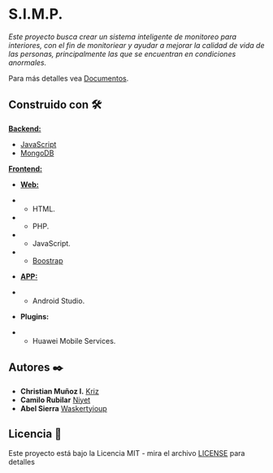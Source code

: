 # S.I.M.P.

_Este proyecto busca crear un sistema inteligente de monitoreo para interiores, con el fin de monitoriear y ayudar a mejorar la calidad de vida de las personas, principalmente las que se encuentran en condiciones anormales._

Para más detalles vea [Documentos](documentos).

## Construido con 🛠️

[**Backend:**](backend)
* [JavaScript](https://nodejs.org)
* [MongoDB](https://www.mongodb.com)

[**Frontend:**](frontend)
* [**Web:**](web)
* * HTML.
* * PHP.
* * JavaScript.
* * [Boostrap](https://getbootstrap.com)

* [**APP:**](app)
* * Android Studio.

* **Plugins:**
* * Huawei Mobile Services.


## Autores ✒️

* **Christian Muñoz I.** [Kriz](https://github.com/Kriz300)
* **Camilo Rubilar** [Niyet](https://github.com/niyetsin)
* **Abel Sierra** [Waskertyioup](https://github.com/Waskertyioup)

## Licencia 📄

Este proyecto está bajo la Licencia MIT - mira el archivo [LICENSE](LICENSE) para detalles
